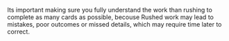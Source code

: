 Its important making sure you fully understand the work than rushing to complete as many cards as possible, becouse Rushed work may lead to mistakes, poor outcomes or missed details, which may require time later to correct.
